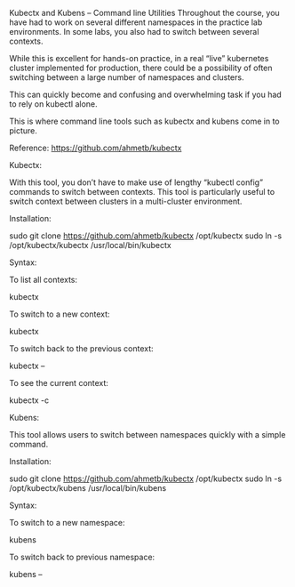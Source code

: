 Kubectx and Kubens – Command line Utilities
Throughout the course, you have had to work on several different namespaces in the practice lab environments. In some labs, you also had to switch between several contexts.

While this is excellent for hands-on practice, in a real “live” kubernetes cluster implemented for production, there could be a possibility of often switching between a large number of namespaces and clusters.

This can quickly become and confusing and overwhelming task if you had to rely on kubectl alone.

This is where command line tools such as kubectx and kubens come in to picture.

Reference: https://github.com/ahmetb/kubectx

Kubectx:

With this tool, you don’t have to make use of lengthy “kubectl config” commands to switch between contexts. This tool is particularly useful to switch context between clusters in a multi-cluster environment.

Installation:

sudo git clone https://github.com/ahmetb/kubectx /opt/kubectx
sudo ln -s /opt/kubectx/kubectx /usr/local/bin/kubectx

Syntax:

To list all contexts:

kubectx

To switch to a new context:

kubectx

To switch back to the previous context:

kubectx –

To see the current context:

kubectx -c

Kubens:

This tool allows users to switch between namespaces quickly with a simple command.

Installation:

sudo git clone https://github.com/ahmetb/kubectx /opt/kubectx
sudo ln -s /opt/kubectx/kubens /usr/local/bin/kubens

Syntax:

To switch to a new namespace:

kubens

To switch back to previous namespace:

kubens –